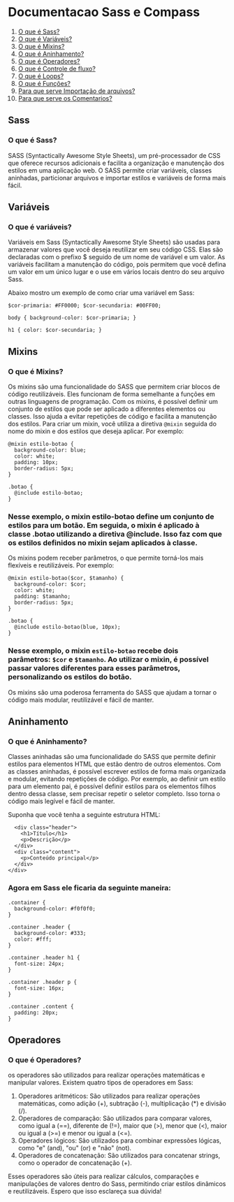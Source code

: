 # Documentacao Sass e Compass

1. [O que é Sass?](#sass)
2. [O que é Variáveis?](#variáveis)
3. [O que é Mixins?](#mixins)
4. [O que é Aninhamento?](#aninhamento)
5. [O que é Operadores?](#operadores)
6. [O que é Controle de fluxo?](#controle-de-fluxo)
7. [O que é Loops?](#loops)
8. [O que é Funções?](#variáveis)
9. [Para que serve Importação de arquivos?](#importação-de-arquivos)
10. [Para que serve os Comentarios?](#comentários)
   






## Sass
### O que é Sass? 
SASS (Syntactically Awesome Style Sheets), um pré-processador de CSS que oferece recursos adicionais e facilita a organização e manutenção dos estilos
em uma aplicação web. O SASS permite criar variáveis, classes aninhadas, particionar arquivos e importar estilos e variáveis de forma mais fácil.

## Variáveis
### O que é variáveis?
Variáveis em Sass (Syntactically Awesome Style Sheets) são usadas para armazenar valores que você deseja reutilizar em seu código CSS. Elas são declaradas com o prefixo $ seguido de um nome de variável e um valor. As variáveis facilitam a manutenção do código, pois permitem que você defina um valor em um único lugar e o use em vários locais dentro do seu arquivo Sass.

Abaixo mostro um exemplo de como criar uma variável em Sass:
```
$cor-primaria: #FF0000; $cor-secundaria: #00FF00;

body { background-color: $cor-primaria; }

h1 { color: $cor-secundaria; }
```


## Mixins
### O que é Mixins?
Os mixins são uma funcionalidade do SASS que permitem criar blocos de código reutilizáveis. Eles funcionam de forma semelhante a funções em outras linguagens de programação.
Com os mixins, é possível definir um conjunto de estilos que pode ser aplicado a diferentes elementos ou classes. Isso ajuda a evitar repetições de código e facilita a manutenção dos estilos.
Para criar um mixin, você utiliza a diretiva `@mixin` seguida do nome do mixin e dos estilos que deseja aplicar. Por exemplo:

```
@mixin estilo-botao {
  background-color: blue;
  color: white;
  padding: 10px;
  border-radius: 5px;
}

.botao {
  @include estilo-botao;
}
```

### Nesse exemplo, o mixin estilo-botao define um conjunto de estilos para um botão. Em seguida, o mixin é aplicado à classe .botao utilizando a diretiva @include. Isso faz com que os estilos definidos no mixin sejam aplicados à classe.
Os mixins podem receber parâmetros, o que permite torná-los mais flexíveis e reutilizáveis. Por exemplo:

```
@mixin estilo-botao($cor, $tamanho) {
  background-color: $cor;
  color: white;
  padding: $tamanho;
  border-radius: 5px;
}

.botao {
  @include estilo-botao(blue, 10px);
}
```
### Nesse exemplo, o mixin `estilo-botao` recebe dois parâmetros: `$cor` e `$tamanho`. Ao utilizar o mixin, é possível passar valores diferentes para esses parâmetros, personalizando os estilos do botão.
Os mixins são uma poderosa ferramenta do SASS que ajudam a tornar o código mais modular, reutilizável e fácil de manter.


## Aninhamento 
### O que é Aninhamento?

Classes aninhadas são uma funcionalidade do SASS que permite definir estilos para elementos HTML que estão dentro de outros elementos. Com as classes aninhadas, é possível escrever estilos de forma mais organizada e modular, evitando repetições de código. Por exemplo, ao definir um estilo para um elemento pai, é possível definir estilos para os elementos filhos dentro dessa classe, sem precisar repetir o seletor completo. Isso torna o código mais legível e fácil de manter.

Suponha que você tenha a seguinte estrutura HTML:


```<div class="container">
  <div class="header">
    <h1>Título</h1>
    <p>Descrição</p>
  </div>
  <div class="content">
    <p>Conteúdo principal</p>
  </div>
</div>
```

### Agora em Sass ele ficaria da seguinte maneira:

```
.container {
  background-color: #f0f0f0;
}

.container .header {
  background-color: #333;
  color: #fff;
}

.container .header h1 {
  font-size: 24px;
}

.container .header p {
  font-size: 16px;
}

.container .content {
  padding: 20px;
}
```

## Operadores
### O que é Operadores? 
os operadores são utilizados para realizar operações matemáticas e manipular valores. Existem quatro tipos de operadores em Sass:

1. Operadores aritméticos: São utilizados para realizar operações matemáticas, como adição (+), subtração (-), multiplicação (*) e divisão (/).
2. Operadores de comparação: São utilizados para comparar valores, como igual a (==), diferente de (!=), maior que (>), menor que (<), maior ou igual a (>=) e menor ou igual a (<=).
3. Operadores lógicos: São utilizados para combinar expressões lógicas, como "e" (and), "ou" (or) e "não" (not).
4. Operadores de concatenação: São utilizados para concatenar strings, como o operador de concatenação (+).

Esses operadores são úteis para realizar cálculos, comparações e manipulações de valores dentro do Sass, permitindo criar estilos dinâmicos e reutilizáveis. Espero que isso esclareça sua dúvida!



